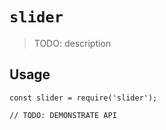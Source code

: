 # `slider`

> TODO: description

## Usage





```
const slider = require('slider');

// TODO: DEMONSTRATE API
```
